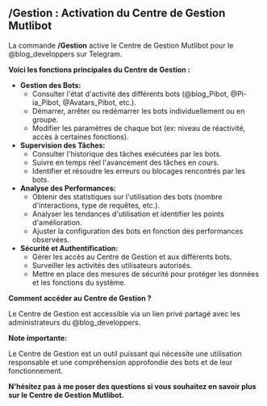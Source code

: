 ##  /Gestion : Activation du Centre de Gestion Mutlibot

La commande **/Gestion**  active le Centre de Gestion Mutlibot pour le @blog_developpers sur Telegram.

**Voici les fonctions principales du Centre de Gestion :**

* **Gestion des Bots:** 
    * Consulter l'état d'activité des différents bots (@blog_Pibot, @Pi-ia_Pibot, @Avatars_Pibot, etc.).
    * Démarrer, arrêter ou redémarrer les bots individuellement ou en groupe.
    * Modifier les paramètres de chaque bot (ex: niveau de réactivité, accès à certaines fonctions).
* **Supervision des Tâches:**
    * Consulter l'historique des tâches exécutées par les bots.
    * Suivre en temps réel l'avancement des tâches en cours.
    * Identifier et résoudre les erreurs ou blocages rencontrés par les bots.
* **Analyse des Performances:**
    * Obtenir des statistiques sur l'utilisation des bots (nombre d'interactions, type de requêtes, etc.).
    * Analyser les tendances d'utilisation et identifier les points d'amélioration.
    * Ajuster la configuration des bots en fonction des performances observées.
* **Sécurité et Authentification:**
    * Gérer les accès au Centre de Gestion et aux différents bots.
    * Surveiller les activités des utilisateurs autorisés.
    * Mettre en place des mesures de sécurité pour protéger les données et les fonctions du système.

**Comment accéder au Centre de Gestion ?**

Le Centre de Gestion est accessible via un lien privé partagé avec les administrateurs du @blog_developpers.  

**Note importante:**

Le Centre de Gestion est un outil puissant qui nécessite une utilisation responsable et une compréhension approfondie des bots et de leur fonctionnement.  

**N'hésitez pas à me poser des questions si vous souhaitez en savoir plus sur le Centre de Gestion Mutlibot.**



